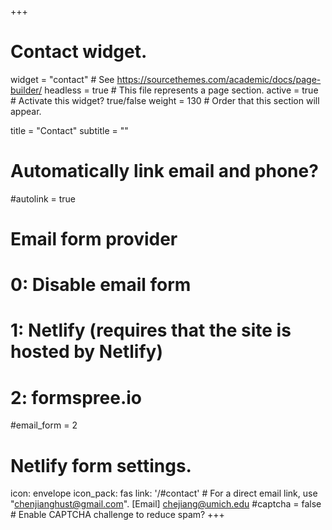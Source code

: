 +++
# Contact widget.
widget = "contact"  # See https://sourcethemes.com/academic/docs/page-builder/
headless = true  # This file represents a page section.
active = true  # Activate this widget? true/false
weight = 130  # Order that this section will appear.

title = "Contact"
subtitle = ""

# Automatically link email and phone?
#autolink = true

# Email form provider
#   0: Disable email form
#   1: Netlify (requires that the site is hosted by Netlify)
#   2: formspree.io
#email_form = 2

# Netlify form settings.
icon: envelope
icon_pack: fas
link: '/#contact'  # For a direct email link, use "chenjianghust@gmail.com".
[Email]
chejiang@umich.edu
  #captcha = false  # Enable CAPTCHA challenge to reduce spam?
+++

